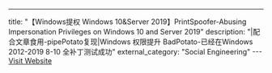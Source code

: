 ---
title: "【Windows提权 Windows 10&Server 2019】PrintSpoofer-Abusing Impersonation Privileges on Windows 10 and Server 2019"
description: "|配合文章食用-pipePotato复现|Windows 权限提升 BadPotato-已经在Windows 2012-2019 8-10 全补丁测试成功"
external_category: "Social Engineering"
---[Visit Website](https://github.com/itm4n/PrintSpoofer)

